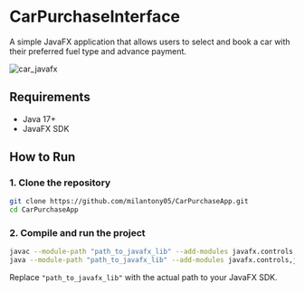 # CarPurchaseInterface

A simple JavaFX application that allows users to select and book a car with their preferred fuel type and advance payment.

![car_javafx](https://github.com/user-attachments/assets/425017da-bb92-4601-9865-eabfb30d6c98)

## Requirements
- Java 17+
- JavaFX SDK

## How to Run

### **1. Clone the repository**
```sh
git clone https://github.com/milantony05/CarPurchaseApp.git
cd CarPurchaseApp
```

### **2. Compile and run the project**
```sh
javac --module-path "path_to_javafx_lib" --add-modules javafx.controls,javafx.fxml src/application/CarPurchaseInterface.java
java --module-path "path_to_javafx_lib" --add-modules javafx.controls,javafx.fxml application.CarPurchaseInterface
```
Replace `"path_to_javafx_lib"` with the actual path to your JavaFX SDK.
